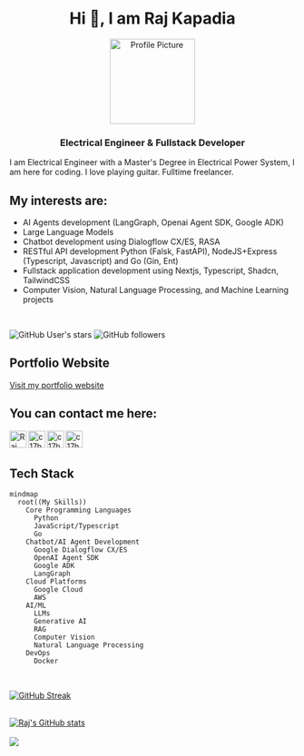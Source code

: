 <h1 align="center">Hi 👋, I am Raj Kapadia</h1>

<p align="center">
  <img src="assets/profile-pic.png" alt="Profile Picture" width="150" height="150"/>
  <br>
  <h3 align="center">Electrical Engineer & Fullstack Developer</h3>
</p>

I am Electrical Engineer with a Master's Degree in Electrical Power System, I am here for coding. I love playing guitar. Fulltime freelancer.

## My interests are:
* AI Agents development (LangGraph, Openai Agent SDK, Google ADK)
* Large Language Models
* Chatbot development using Dialogflow CX/ES, RASA
* RESTful API development Python (Falsk, FastAPI), NodeJS+Express (Typescript, Javascript) and Go (Gin, Ent)
* Fullstack application development using Nextjs, Typescript, Shadcn, TailwindCSS
* Computer Vision, Natural Language Processing, and Machine Learning projects

<br>

![GitHub User's stars](https://img.shields.io/github/stars/RajKKapadia?style=for-the-badge)
![GitHub followers](https://img.shields.io/github/followers/RajKKapadia?style=for-the-badge)

## Portfolio Website
<a href="https://www.rajkapadia.com" target="_blank">
  Visit my portfolio website
</a>

## You can contact me here:
[<img align="left" alt="Raj Kapadia | LinkedIn" width="30px" src="https://img.icons8.com/color/48/000000/linkedin.png" />](https://www.linkedin.com/in/rajkkapadia/)
[<img align="left" alt="c17hawke | YouTube" width="30px" src="https://img.icons8.com/doodle/48/000000/youtube-play--v2.png" />](https://www.youtube.com/channel/UCOT01XvBSj12xQsANtTeAcQ)
[<img align="left" alt="c17hawke | YouTube" width="30px" src="https://img.icons8.com/color/48/000000/fiverr.png" />](https://www.fiverr.com/rajkkapadia)
[<img align="left" alt="c17hawke | YouTube" width="30px" src="https://img.icons8.com/external-tal-revivo-filled-tal-revivo/24/000000/external-upwork-a-global-freelancing-platform-where-professionals-connect-and-collaborate-remotely-logo-filled-tal-revivo.png" />](https://www.upwork.com/freelancers/~0176aeacfcff7f1fc2)

<br>
<br>

## Tech Stack

```mermaid
mindmap
  root((My Skills))
    Core Programming Languages
      Python
      JavaScript/Typescript
      Go
    Chatbot/AI Agent Development
      Google Dialogflow CX/ES
      OpenAI Agent SDK
      Google ADK
      LangGraph
    Cloud Platforms
      Google Cloud
      AWS
    AI/ML
      LLMs
      Generative AI
      RAG
      Computer Vision
      Natural Language Processing
    DevOps
      Docker
```
<br>

[![GitHub Streak](https://github-readme-streak-stats.herokuapp.com?user=RajKKapadia)](https://git.io/streak-stats)

<br>

<a href="">
  <img src="https://github-readme-stats.vercel.app/api?username=RajKKapadia&hide=contribs,prs,issues" alt="Raj's GitHub stats" />
</a>

<br>
<br>

<a href="https://github.com/RajKKapadia/Google_Calendar_Youtube_Demo">
  <img align="center" src="https://github-readme-stats.vercel.app/api/pin/?username=RajKKapadia&repo=Google_Calendar_Youtube_Demo" />
</a>
